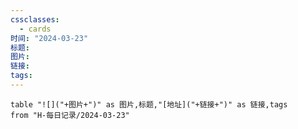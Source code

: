```yaml
---
cssclasses:
  - cards
时间: "2024-03-23"
标题: 
图片: 
链接: 
tags: 
---
```


```dataview
table "![]("+图片+")" as 图片,标题,"[地址]("+链接+")" as 链接,tags
from "H-每日记录/2024-03-23"
```
